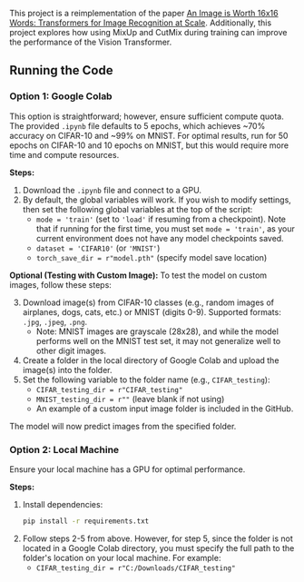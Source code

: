 This project is a reimplementation of the paper [An Image is Worth 16x16 Words: Transformers for Image Recognition at Scale](https://arxiv.org/pdf/2010.11929). Additionally, this project explores how using MixUp and CutMix during training can improve the performance of the Vision Transformer. 

## Running the Code

### Option 1: Google Colab

This option is straightforward; however, ensure sufficient compute quota. The provided `.ipynb` file defaults to 5 epochs, which achieves ~70% accuracy on CIFAR-10 and ~99% on MNIST. For optimal results, run for 50 epochs on CIFAR-10 and 10 epochs on MNIST, but this would require more time and compute resources.

**Steps:**
1. Download the `.ipynb` file and connect to a GPU.
2. By default, the global variables will work. If you wish to modify settings, then set the following global variables at the top of the script: 
   - `mode = 'train'` (set to `'load'` if resuming from a checkpoint). Note that if running for the first time, you must set `mode = 'train'`, as your current environment does not have any model checkpoints saved.
   - `dataset = 'CIFAR10'` (or `'MNIST'`)
   - `torch_save_dir = r"model.pth"` (specify model save location)

**Optional (Testing with Custom Image):**
To test the model on custom images, follow these steps:

3. Download image(s) from CIFAR-10 classes (e.g., random images of airplanes, dogs, cats, etc.) or MNIST (digits 0-9). Supported formats: `.jpg`, `.jpeg`, `.png`. 
   - Note: MNIST images are grayscale (28x28), and while the model performs well on the MNIST test set, it may not generalize well to other digit images.
4. Create a folder in the local directory of Google Colab and upload the image(s) into the folder.
5. Set the following variable to the folder name (e.g., `CIFAR_testing`):
   - `CIFAR_testing_dir = r"CIFAR_testing"`
   - `MNIST_testing_dir = r""` (leave blank if not using)
   - An example of a custom input image folder is included in the GitHub.

The model will now predict images from the specified folder.

### Option 2: Local Machine

Ensure your local machine has a GPU for optimal performance.

**Steps:**
1. Install dependencies:
   ```bash
   pip install -r requirements.txt
2. Follow steps 2-5 from above. However, for step 5, since the folder is not located in a Google Colab directory, you must specify the full path to the folder's location on your local machine. For example:
   - `CIFAR_testing_dir = r"C:/Downloads/CIFAR_testing"`
